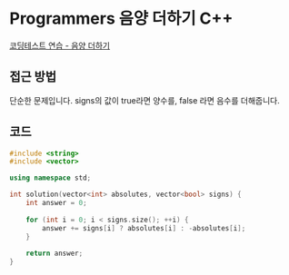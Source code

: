 # Programmers 음양 더하기 C++

<!--more-->
[코딩테스트 연습 - 음양 더하기](https://programmers.co.kr/learn/courses/30/lessons/76501)

## 접근 방법

단순한 문제입니다. signs의 값이 true라면 양수를, false 라면 음수를 더해줍니다.

## 코드

```cpp
#include <string>
#include <vector>

using namespace std;

int solution(vector<int> absolutes, vector<bool> signs) {
    int answer = 0;
    
    for (int i = 0; i < signs.size(); ++i) {
        answer += signs[i] ? absolutes[i] : -absolutes[i];
    }
    
    return answer;
}
```
